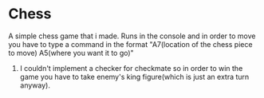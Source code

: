 # Chess
A simple chess game that i made. Runs in the console and in order to move you have to type a command in the format "A7(location of the chess piece to move) A5(where you want it to go)"

  1. I couldn't implement a checker for checkmate so in order to win the game you have to take enemy's king figure(which is just an extra turn anyway).
